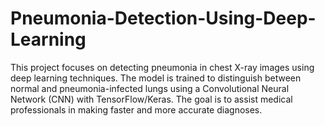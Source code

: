 # Pneumonia-Detection-Using-Deep-Learning
This project focuses on detecting pneumonia in chest X-ray images using deep learning techniques. The model is trained to distinguish between normal and pneumonia-infected lungs using a Convolutional Neural Network (CNN) with TensorFlow/Keras. The goal is to assist medical professionals in making faster and more accurate diagnoses.
